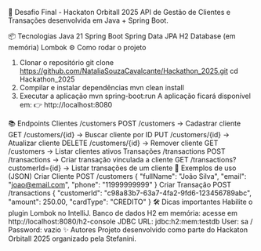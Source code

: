 🚀 Desafio Final - Hackaton Orbitall 2025
API de Gestão de Clientes e Transações desenvolvida em Java + Spring Boot.

📦 Tecnologias
Java 21
Spring Boot
Spring Data JPA
H2 Database (em memória)
Lombok
⚙️ Como rodar o projeto
1. Clonar o repositório
git clone https://github.com/NataliaSouzaCavalcante/Hackathon_2025.git
cd Hackathon_2025
2. Compilar e instalar dependências
mvn clean install
3. Executar a aplicação
mvn spring-boot:run
A aplicação ficará disponível em:
👉 http://localhost:8080

📚 Endpoints
Clientes /customers
POST /customers → Cadastrar cliente
GET /customers/{id} → Buscar cliente por ID
PUT /customers/{id} → Atualizar cliente
DELETE /customers/{id} → Remover cliente
GET /customers → Listar clientes ativos
Transações /transactions
POST /transactions → Criar transação vinculada a cliente
GET /transactions?customerId={id} → Listar transações de um cliente
📖 Exemplos de uso (JSON)
Criar Cliente
POST /customers
{
  "fullName": "João Silva",
  "email": "joao@email.com",
  "phone": "11999999999"
}
Criar Transação
POST /transactions
{
  "customerId": "c98a83b7-63a7-4fa2-9fd6-123456789abc",
  "amount": 250.00,
  "cardType": "CREDITO"
}
🛠 Dicas importantes
Habilite o plugin Lombok no IntelliJ.
Banco de dados H2 em memória: acesse em http://localhost:8080/h2-console
JDBC URL: jdbc:h2:mem:testdb
User: sa / Password: vazio
✨ Autores
Projeto desenvolvido como parte do Hackaton Orbitall 2025 organizado pela Stefanini.
